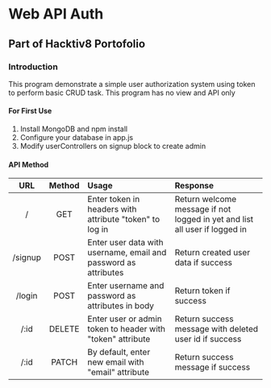 # Web API Auth
## Part of Hacktiv8 Portofolio

### Introduction
This program demonstrate a simple user authorization system using token to perform basic CRUD task. This program has no view and API only

#### For First Use
1. Install MongoDB and npm install
2. Configure your database in app.js
3. Modify userControllers on signup block to create admin

#### API Method
| URL | Method | Usage | Response |
|:---:|:---:|:--- |:---|
|/ | GET | Enter token in headers with attribute "token" to log in|Return welcome message if not logged in yet and list all user if logged in|
|/signup | POST | Enter user data with username, email and password as attributes | Return created user data if success |
|/login | POST | Enter username and password as attributes in body | Return token if success |
|/:id | DELETE | Enter user or admin token to header with "token" attribute | Return success message with deleted user id if success |
|/:id | PATCH | By default, enter new email with "email" attribute | Return success message if success |
